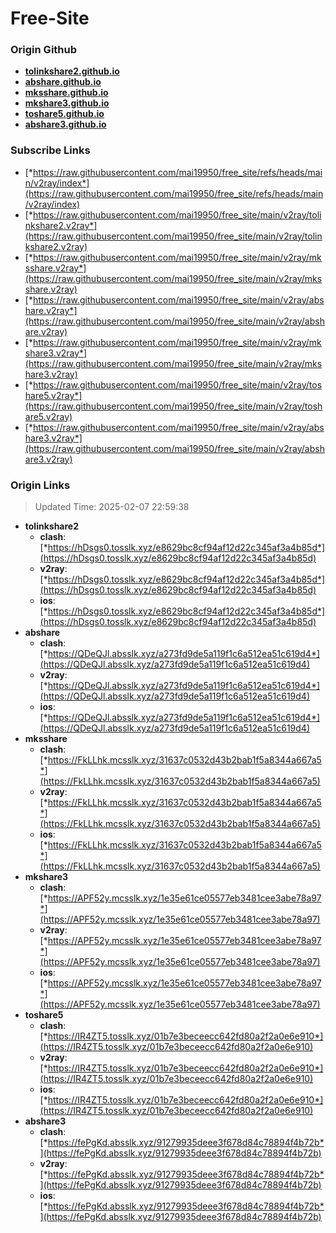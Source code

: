 # Free-Site

### Origin Github

- [**tolinkshare2.github.io**](https://github.com/tolinkshare2/tolinkshare2.github.io)
- [**abshare.github.io**](https://github.com/abshare/abshare.github.io)
- [**mksshare.github.io**](https://github.com/mksshare/mksshare.github.io)
- [**mkshare3.github.io**](https://github.com/mkshare3/mkshare3.github.io)
- [**toshare5.github.io**](https://github.com/toshare5/toshare5.github.io)
- [**abshare3.github.io**](https://github.com/abshare3/abshare3.github.io)

### Subscribe Links

- [*https://raw.githubusercontent.com/mai19950/free_site/refs/heads/main/v2ray/index*](https://raw.githubusercontent.com/mai19950/free_site/refs/heads/main/v2ray/index)
- [*https://raw.githubusercontent.com/mai19950/free_site/main/v2ray/tolinkshare2.v2ray*](https://raw.githubusercontent.com/mai19950/free_site/main/v2ray/tolinkshare2.v2ray)
- [*https://raw.githubusercontent.com/mai19950/free_site/main/v2ray/mksshare.v2ray*](https://raw.githubusercontent.com/mai19950/free_site/main/v2ray/mksshare.v2ray)
- [*https://raw.githubusercontent.com/mai19950/free_site/main/v2ray/abshare.v2ray*](https://raw.githubusercontent.com/mai19950/free_site/main/v2ray/abshare.v2ray)
- [*https://raw.githubusercontent.com/mai19950/free_site/main/v2ray/mkshare3.v2ray*](https://raw.githubusercontent.com/mai19950/free_site/main/v2ray/mkshare3.v2ray)
- [*https://raw.githubusercontent.com/mai19950/free_site/main/v2ray/toshare5.v2ray*](https://raw.githubusercontent.com/mai19950/free_site/main/v2ray/toshare5.v2ray)
- [*https://raw.githubusercontent.com/mai19950/free_site/main/v2ray/abshare3.v2ray*](https://raw.githubusercontent.com/mai19950/free_site/main/v2ray/abshare3.v2ray)

### Origin Links

> Updated Time: 2025-02-07 22:59:38

- **tolinkshare2**
  - **clash**: [*https://hDsgs0.tosslk.xyz/e8629bc8cf94af12d22c345af3a4b85d*](https://hDsgs0.tosslk.xyz/e8629bc8cf94af12d22c345af3a4b85d)
  - **v2ray**: [*https://hDsgs0.tosslk.xyz/e8629bc8cf94af12d22c345af3a4b85d*](https://hDsgs0.tosslk.xyz/e8629bc8cf94af12d22c345af3a4b85d)
  - **ios**: [*https://hDsgs0.tosslk.xyz/e8629bc8cf94af12d22c345af3a4b85d*](https://hDsgs0.tosslk.xyz/e8629bc8cf94af12d22c345af3a4b85d)
- **abshare**
  - **clash**: [*https://QDeQJl.absslk.xyz/a273fd9de5a119f1c6a512ea51c619d4*](https://QDeQJl.absslk.xyz/a273fd9de5a119f1c6a512ea51c619d4)
  - **v2ray**: [*https://QDeQJl.absslk.xyz/a273fd9de5a119f1c6a512ea51c619d4*](https://QDeQJl.absslk.xyz/a273fd9de5a119f1c6a512ea51c619d4)
  - **ios**: [*https://QDeQJl.absslk.xyz/a273fd9de5a119f1c6a512ea51c619d4*](https://QDeQJl.absslk.xyz/a273fd9de5a119f1c6a512ea51c619d4)
- **mksshare**
  - **clash**: [*https://FkLLhk.mcsslk.xyz/31637c0532d43b2bab1f5a8344a667a5*](https://FkLLhk.mcsslk.xyz/31637c0532d43b2bab1f5a8344a667a5)
  - **v2ray**: [*https://FkLLhk.mcsslk.xyz/31637c0532d43b2bab1f5a8344a667a5*](https://FkLLhk.mcsslk.xyz/31637c0532d43b2bab1f5a8344a667a5)
  - **ios**: [*https://FkLLhk.mcsslk.xyz/31637c0532d43b2bab1f5a8344a667a5*](https://FkLLhk.mcsslk.xyz/31637c0532d43b2bab1f5a8344a667a5)
- **mkshare3**
  - **clash**: [*https://APF52y.mcsslk.xyz/1e35e61ce05577eb3481cee3abe78a97*](https://APF52y.mcsslk.xyz/1e35e61ce05577eb3481cee3abe78a97)
  - **v2ray**: [*https://APF52y.mcsslk.xyz/1e35e61ce05577eb3481cee3abe78a97*](https://APF52y.mcsslk.xyz/1e35e61ce05577eb3481cee3abe78a97)
  - **ios**: [*https://APF52y.mcsslk.xyz/1e35e61ce05577eb3481cee3abe78a97*](https://APF52y.mcsslk.xyz/1e35e61ce05577eb3481cee3abe78a97)
- **toshare5**
  - **clash**: [*https://IR4ZT5.tosslk.xyz/01b7e3beceecc642fd80a2f2a0e6e910*](https://IR4ZT5.tosslk.xyz/01b7e3beceecc642fd80a2f2a0e6e910)
  - **v2ray**: [*https://IR4ZT5.tosslk.xyz/01b7e3beceecc642fd80a2f2a0e6e910*](https://IR4ZT5.tosslk.xyz/01b7e3beceecc642fd80a2f2a0e6e910)
  - **ios**: [*https://IR4ZT5.tosslk.xyz/01b7e3beceecc642fd80a2f2a0e6e910*](https://IR4ZT5.tosslk.xyz/01b7e3beceecc642fd80a2f2a0e6e910)
- **abshare3**
  - **clash**: [*https://fePgKd.absslk.xyz/91279935deee3f678d84c78894f4b72b*](https://fePgKd.absslk.xyz/91279935deee3f678d84c78894f4b72b)
  - **v2ray**: [*https://fePgKd.absslk.xyz/91279935deee3f678d84c78894f4b72b*](https://fePgKd.absslk.xyz/91279935deee3f678d84c78894f4b72b)
  - **ios**: [*https://fePgKd.absslk.xyz/91279935deee3f678d84c78894f4b72b*](https://fePgKd.absslk.xyz/91279935deee3f678d84c78894f4b72b)
